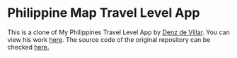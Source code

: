 # Philippine Map Travel Level App
This is a clone of My Philippines Travel Level App by <a href="https://github.com/denzdelvillar">Denz de Villar</a>. You can view his work <a href="https://my-philippines-travel-level.com/">here</a>. The source code of the original repository can be checked <a href="https://github.com/OSSPhilippines">here.</a>